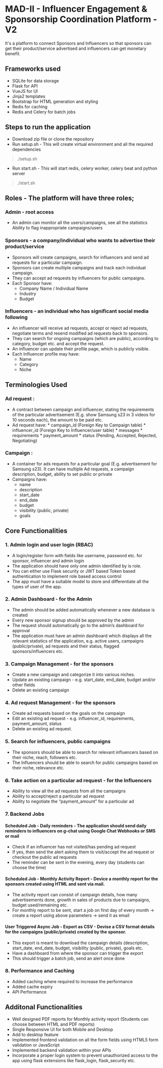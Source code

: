 # MAD-II - Influencer Engagement & Sponsorship Coordination Platform - V2
It's a platform to connect Sponsors and Influencers so that sponsors can get their product/service advertised and influencers can get monetary benefit.

## Frameworks used
* SQLite for data storage
* Flask for API
* VueJS for UI
* Jinja2 templates
* Bootstrap for HTML generation and styling
* Redis for caching
* Redis and Celery for batch jobs

## Steps to run the application
* Download zip file or clone the repository
* Run setup.sh - This will create virtual environment and all the required dependencies
> ./setup.sh
* Run start.sh - This will start redis, celery worker, celery beat and python server
> ./start.sh

## Roles - The platform will have three roles;

### Admin - root access
* An admin can monitor all the users/campaigns, see all the statistics
Ability to flag inappropriate campaigns/users

### Sponsors - a company/individual who wants to advertise their product/service
* Sponsors will create campaigns, search for influencers and send ad requests for a particular campaign.
* Sponsors can create multiple campaigns and track each individual campaign.
* They can accept ad requests by influencers for public campaigns.
* Each Sponsor have:
  * Company Name / Individual Name
  * Industry
  * Budget


### Influencers - an individual who has significant social media following
* An influencer will receive ad requests, accept or reject ad requests, negotiate terms and resend modified ad requests back to sponsors.
* They can search for ongoing campaigns (which are public), according to category, budget etc. and accept the request.
* An influencer can update their profile page, which is publicly visible.
* Each Influencer profile may have:
  * Name
  * Category
  * Niche

## Terminologies Used
### Ad request : 
* A contract between campaign and influencer, stating the requirements of the particular advertisement (E.g. show Samsung s23 in 3 videos for 10 seconds each), the amount to be paid etc.
* Ad request have:
      * campaign_id (Foreign Key to Campaign table)
      * influencer_id (Foreign Key to Influencer/user table)
      * messages
      * requirements
      * payment_amount
      * status (Pending, Accepted, Rejected, Negotiating)

### Campaign : 
* A container for ads requests for a particular goal (E.g. advertisement for Samsung s23). It can have multiple Ad requests, a campaign description, budget, ability to set public or private
* Campaigns have:
   * name
   * description
   * start_date
   * end_date
   * budget
   * visibility (public, private)
   * goals

## Core Functionalities
### 1. Admin login and user login (RBAC)
* A login/register form with fields like username, password etc. for sponsor, influencer and admin login
* The application should have only one admin identified by is role.
* You can either use Flask security or JWT based Token based authentication to implement role based access control
* The app must have a suitable model to store and differentiate all the types of user of the app.

### 2. Admin Dashboard - for the Admin
* The admin should be added automatically whenever a new database is created
* Every new sponsor signup should be approved by the admin
* The request should automatically go to the admin’s dashboard for approval
* The application must have an admin dashboard which displays all the relevant statistics of the application, e.g. active users, campaigns (public/private), ad requests and their status, flagged sponsors/influencers etc.

### 3. Campaign Management - for the sponsors
* Create a new campaign and categorize it into various niches.
* Update an existing campaign - e.g. start_date, end_date, budget and/or other fields
* Delete an existing campaign

### 4. Ad request Management - for the sponsors
* Create ad requests based on the goals on the campaign
* Edit an existing ad request - e.g. influencer_id, requirements, payment_amount, status
* Delete an existing ad request.

### 5. Search for influencers, public campaigns
* The sponsors should be able to search for relevant influencers based on their niche, reach, followers etc.
* The Influencers should be able to search for public campaigns based on their niche, relevance etc.

### 6. Take action on a particular ad request - for the Influencers
* Ability to view all the ad requests from all the campaigns
* Ability to accept/reject a particular ad request
* Ability to negotiate the “payment_amount” for a particular ad

### 7. Backend Jobs
#### Scheduled Job - Daily reminders - The application should send daily reminders to influencers on g-chat using Google Chat Webhooks or SMS or mail
* Check if an influencer has not visited/has pending ad request
* If yes, then send the alert asking them to visit/accept the ad request or checkout the public ad requests
* The reminder can be sent in the evening, every day (students can choose the time)

#### Scheduled Job - Monthly Activity Report - Device a monthly report for the sponsors created using HTML and sent via mail.
* The activity report can consist of campaign details, how many advertisements done, growth in sales of products due to campaigns, budget used/remaining etc.
* For monthly report to be sent, start a job on first day of every month → create a report using above parameters → send it as email

#### User Triggered Async Job - Export as CSV - Devise a CSV format details for the campaigns (public/private) created by the sponsor.
* This export is meant to download the campaign details (description, start_date, end_date, budget, visibility (public, private), goals etc.
* Have a dashboard from where the sponsor can trigger the export
* This should trigger a batch job, send an alert once done

### 8. Performance and Caching
* Added caching where required to increase the performance
* Added cache expiry
* API Performance

## Additonal Functionalities
* Well designed PDF reports for Monthly activity report (Students can choose between HTML and PDF reports)
* Single Responsive UI for both Mobile and Desktop
* Add to desktop feature
* Implemented frontend validation on all the form fields using HTML5 form validation or JavaScript
* Implemented backend validation within your APIs
* Incorporate a proper login system to prevent unauthorized access to the app using flask extensions like flask_login, flask_security etc.
